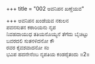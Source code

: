 +++
title = "002 ಅವನಿಪನ ಖಣ್ಡೆಯವ"

+++
ಅವನಿಪನ ಖಂಡೆಯವ ನಕುಲನ  
ಪವನಸುತನ ಕಠಾರಿಯನು ನೃಪ  
ನಿವಹದಾಯುಧ ತತಿಯನೊಯ್ಯನೆ ತೆಗೆದು ಬೈಚಿಟ್ಟು  
ಬವರದಲಿ ಸುತನಳಿದನೋ ಕೌ  
ರವರ ಕೈವಶವಾದನೋ ಸಂ  
ಭವಿಪ ಹದನೇನೆಂಬ ನೃಪತಿಯ ಕಂಡರೈತಂದು   ॥2॥